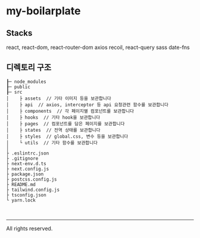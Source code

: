 # my-boilarplate

## Stacks

react, react-dom, react-router-dom
axios
recoil, react-query
sass
date-fns

## 디렉토리 구조

```
┠─ node_modules
┠─ public
┠─ src
│    ├ assets  // 기타 이미지 등을 보관합니다
│    ├ api  // axios, interceptor 등 api 요청관련 함수를 보관합니다
│    ├ components  // 각 페이지별 컴포넌트를 보관합니다
│    ├ hooks  // 기타 hook을 보관합니다
│    ├ pages  // 컴포넌트를 담은 페이지를 보관합니다
│    ├ states  // 전역 상태를 보관합니다
│    ├ styles  // global.css, 변수 등을 보관합니다
│    └ utils  // 기타 함수를 보관합니다
│
├ .eslintrc.json
├ .gitignore
├ next-env.d.ts
├ next.config.js
├ package.json
├ postcss.config.js
├ README.md
├ tailwind.config.js
├ tsconfig.json
└ yarn.lock
```

<br>

---

All rights reserved.
